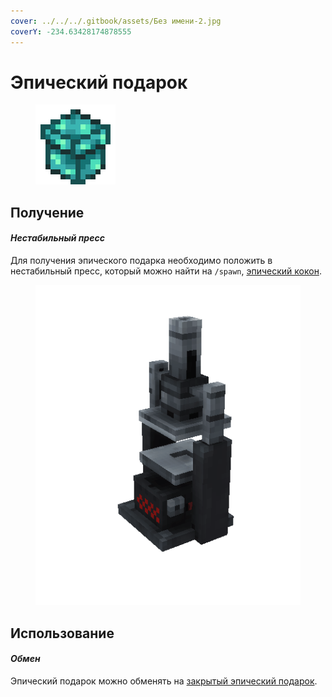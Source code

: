 ```yaml
---
cover: ../../../.gitbook/assets/Без имени-2.jpg
coverY: -234.63428174878555
---
```


# Эпический подарок

<figure><img src="../../../.gitbook/assets/gift_epic_128.png" alt=""><figcaption></figcaption></figure>

## Получение

#### _Нестабильный пресс_

Для получения эпического подарка необходимо положить в нестабильный пресс, который можно найти на `/spawn`, [эпический кокон](../../materialy/podarki/chrysalis\_epic.md).

<figure><img src="../../../.gitbook/assets/item_press.gif" alt=""><figcaption></figcaption></figure>

## Использование

#### _Обмен_

Эпический подарок можно обменять на [закрытый эпический подарок](gift\_epic\_advance.md).
